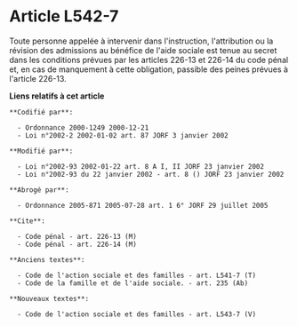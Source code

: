 # Article L542-7

Toute personne appelée à intervenir dans l'instruction, l'attribution ou la révision des admissions au bénéfice de l'aide
sociale est tenue au secret dans les conditions prévues par les articles 226-13 et 226-14 du code pénal et, en cas de
manquement à cette obligation, passible des peines prévues à l'article 226-13.

**Liens relatifs à cet article**

	**Codifié par**:

	  - Ordonnance 2000-1249 2000-12-21
	  - Loi n°2002-2 2002-01-02 art. 87 JORF 3 janvier 2002

	**Modifié par**:

	  - Loi n°2002-93 2002-01-22 art. 8 A I, II JORF 23 janvier 2002
	  - Loi n°2002-93 du 22 janvier 2002 - art. 8 () JORF 23 janvier 2002

	**Abrogé par**:

	  - Ordonnance 2005-871 2005-07-28 art. 1 6° JORF 29 juillet 2005

	**Cite**:

	  - Code pénal - art. 226-13 (M)
	  - Code pénal - art. 226-14 (M)

	**Anciens textes**:

	  - Code de l'action sociale et des familles - art. L541-7 (T)
	  - Code de la famille et de l'aide sociale. - art. 235 (Ab)

	**Nouveaux textes**:

	  - Code de l'action sociale et des familles - art. L543-7 (V)
